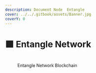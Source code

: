 ```yaml
---
description: Document Node  Entangle
cover: ../../.gitbook/assets/Banner.jpg
coverY: 0
---
```


# 🟩  Entangle Network

<figure><img src="https://pbs.twimg.com/profile_images/1709161965971529728/X4uZ9qHz_200x200.jpg" alt=""><figcaption><p> Entangle Network Blockchain</p></figcaption></figure>

<figure><img src="https://health.roomit.xyz/api/badge/120/status?style=for-the-badge" alt=""><figcaption></figcaption></figure>

